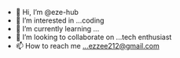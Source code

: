 - 👋 Hi, I’m @eze-hub
- 👀 I’m interested in ...coding
- 🌱 I’m currently learning ...<studying math and computer science >
- 💞️ I’m looking to collaborate on ...tech enthusiast 
- 📫 How to reach me ...ezzee212@gmail.com

<!---
eze-hub/eze-hub is a ✨ special ✨ repository because its `README.md` (this file) appears on your GitHub profile.
You can click the Preview link to take a look at your changes.
--->
